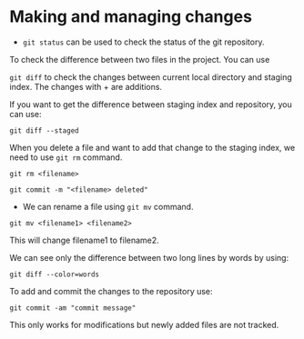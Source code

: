 # Making and managing changes

- `git status` can be used to check the status of the git repository.

To check the difference between two files in the project. You can use

`git diff` to check the changes between current local directory and staging index. The changes with + are additions.

If you want to get the difference between staging index and repository, you can use:

`git diff --staged`

When you delete a file and want to add that change to the staging index, we need to use `git rm` command.

`git rm <filename>`

`git commit -m "<filename> deleted"`

- We can rename a file using `git mv` command.

`git mv <filename1> <filename2>`

This will change filename1 to filename2.

We can see only the difference between two long lines by words by using:

`git diff --color=words`

To add and commit the changes to the repository use:

`git commit -am "commit message"`

This only works for modifications but newly added files are not tracked.
